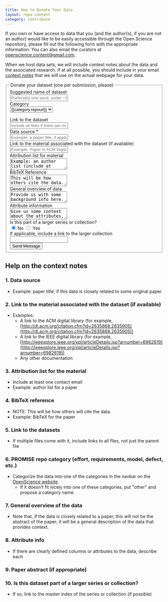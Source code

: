 ```yaml
---
title: How to Donate Your Data
layout: repo-content
category: contribute
---
```



If you own or have access to data that you (and the author(s), if you are not an author) would like to be easily accessible through the Open Science repository, please fill out the following form with the appropriate information. You can also email the curators at [openscience.content@gmail.com](mailto:openscience.content@gmail.com).

When we host data sets, we will include context notes about the data and the associated research. If at all possible, you should include in your email [context notes](/repo/contribute/#contextnotes) that we will use on the actual webpage for your data.


<form class="form-horizontal" action="http://formspree.io/openscience.content@gmail.com" method="POST">
<fieldset>

<!-- Form Name -->
<legend>Donate your dataset (one per submission, please)</legend>

<!-- Text input-->
<div class="form-group">
  <label class="col-md-4 control-label" for="suggest-name">Suggested name of dataset</label>
  <div class="col-md-8">
  <input id="suggest-name" name="suggest-name" type="text" placeholder="Preferably one word, under ~15 characters" class="form-control input-md">

  </div>
</div>

<!-- Selects-->
<div class="form-group">
  <label class="col-md-4 control-label" for="category">Category</label>
  <div class="col-md-8">
  <select class="form-control">
  {% for category in site.datacategories %}

  <option>{{category.repourl}}</option>

  {% endfor %}
  </select>
  </div>
</div>

<!-- Text input-->
<div class="form-group">
  <label class="col-md-4 control-label" for="link-to-dataset">Link to the dataset</label>
  <div class="col-md-8">
  <input id="link-to-dataset" name="link-to-dataset" type="text" placeholder="Include all links if there are multiple" class="form-control input-md" required="">

  </div>
</div>

<!-- Text input-->
<div class="form-group">
  <label class="col-md-4 control-label" for="data-source">Data source *</label>
  <div class="col-md-8">
  <input id="data-source" name="data-source" type="text" placeholder="Example: a paper title, if applicable" class="form-control input-md" required="">

  </div>
</div>

<!-- Text input-->
<div class="form-group">
  <label class="col-md-4 control-label" for="paper-link">Link to the material associated with the dataset (if available)</label>
  <div class="col-md-8">
  <input id="paper-link" name="paper-link" type="text" placeholder="Example: Paper in ACM Digital Library" class="form-control input-md">

  </div>
</div>

<!-- Textarea -->
<div class="form-group">
  <label class="col-md-4 control-label" for="authors">Attribution list for material</label>
  <div class="col-md-4">
    <textarea class="form-control" id="authors" name="authors">Example: an author list (include at least one email)</textarea>
  </div>
</div>

<!-- Textarea -->
<div class="form-group">
  <label class="col-md-4 control-label" for="bibtex">BibTeX Reference</label>
  <div class="col-md-4">
    <textarea class="form-control" id="bibtex" name="bibtex">This will be how others cite the data.</textarea>
  </div>
</div>

<!-- Textarea -->
<div class="form-group">
  <label class="col-md-4 control-label" for="overview">General overview of data</label>
  <div class="col-md-4">
    <textarea class="form-control" id="overview" name="overview">Provide us with some background info here.</textarea>
  </div>
</div>

<!-- Textarea -->
<div class="form-group">
  <label class="col-md-4 control-label" for="attributes">Attribute information</label>
  <div class="col-md-4">
    <textarea class="form-control" id="attributes" name="attributes">Give us some context about the attributes, if applicable.</textarea>
  </div>
</div>

<!-- Multiple Radios (inline) -->
<div class="form-group">
  <label class="col-md-4 control-label" for="part-of-a-larger-collection">Is this part of a larger series or collection?</label>
  <div class="col-md-4">
    <label class="radio-inline" for="part-of-a-larger-collection-0">
      <input type="radio" name="part-of-a-larger-collection" id="part-of-a-larger-collection-0" value="Yes" checked="checked">
      No
    </label>
    <label class="radio-inline" for="part-of-a-larger-collection-1">
      <input type="radio" name="part-of-a-larger-collection" id="part-of-a-larger-collection-1" value="No">
      Yes
    </label>
  </div>
</div>

<!-- Text input-->
<div class="form-group">
  <label class="col-md-4 control-label" for="link-to-larger-collection">If applicable, include a link to the larger collection</label>
  <div class="col-md-8">
  <input id="link-to-larger-collection" name="link-to-larger-collection" type="text" placeholder="" class="form-control input-md">

  </div>
</div>

<!-- Button -->
<div class="form-group">
  <label class="col-md-4 control-label" for="send-button"></label>
  <div class="col-md-4">
    <button id="send-button" name="send-button" class="btn btn-primary" type="submit">Send Message</button>
  </div>
</div>

<!-- Formspree hidden fields -->
<input type="hidden" name="_next" value="/repo/contribute/thanks.html" />
<input type="hidden" name="_subject" value="New submission from tera-PROMISE donation form" />
<input type="text" name="_gotcha" style="display:none" />


</fieldset>
</form>


## Help on the context notes

### 1. Data source
* Example: paper title, if this data is closely related to some original paper.

### 2. Link to the material associated with the dataset (if available)
* Examples:
    * A link to the ACM digital library (for example, [http://dl.acm.org/citation.cfm?id=2635868.2635905](http://dl.acm.org/citation.cfm?id=2635868.2635905))
    * A link to the IEEE digital library (for example, [http://ieeexplore.ieee.org/xpl/articleDetails.jsp?arnumber=6982619](http://ieeexplore.ieee.org/xpl/articleDetails.jsp?arnumber=6982619))
    * Any other documentation

### 3. Attribution list for the material
* Include at least one contact email
* Example: author list for a paper

### 4. BibTeX reference
 * NOTE: This will be how others will cite the data.
 * Example: BibTeX for the paper

### 5. Link to the datasets
* If multiple files come with it, include links to all files, not just the parent file

### 6. PROMISE repo category (effort, requirements, model, defect, etc.)
* Categorize the data into one of the categories in the navbar on the [OpenScience website](/repo).
    * If it doesn't fit nicely into one of these categories, put "other" and propose a category name.

### 7. General overview of the data
* Note that, if the data is closely related to a paper, this will not be the abstract of the paper; it will be a general description of the data that provides context.

### 8. Attribute info
* If there are clearly defined columns or attributes to the data, describe each

### 9. Paper abstract (if appropriate)

### 10. Is this dataset part of a larger series or collection?
* If so, link to the master index of the series or collection (if possible)
